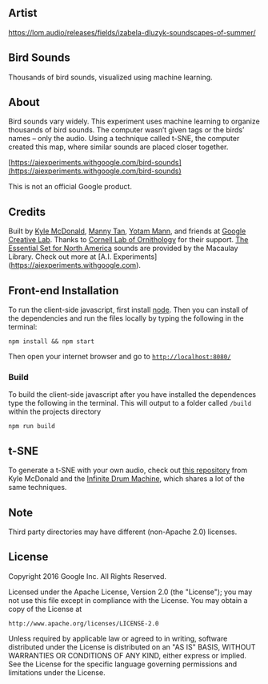 ## Artist

https://lom.audio/releases/fields/izabela-dluzyk-soundscapes-of-summer/

## Bird Sounds
Thousands of bird sounds, visualized using machine learning.

## About

Bird sounds vary widely. This experiment uses machine learning to organize thousands of bird sounds. The computer wasn’t given tags or the birds’ names – only the audio. Using a technique called t-SNE, the computer created this map, where similar sounds are placed closer together.

[https://aiexperiments.withgoogle.com/bird-sounds](https://aiexperiments.withgoogle.com/bird-sounds)

This is not an official Google product.

## Credits

Built by [Kyle McDonald](https://github.com/kylemcdonald), [Manny Tan](https://github.com/mannytan), [Yotam Mann](https://github.com/tambien), and friends at [Google Creative Lab](https://github.com/googlecreativelab/). Thanks to [Cornell Lab of Ornithology](http://www.birds.cornell.edu/Page.aspx?pid=1478) for their support. [The Essential Set for North America](http://macaulaylibrary.org/guide/audio/essential-set-for-north-america) sounds are provided by the Macaulay Library. Check out more at [A.I. Experiments] (https://aiexperiments.withgoogle.com).


## Front-end Installation

To run the client-side javascript, first install [node](https://nodejs.org). Then you can install of the dependencies and run the files locally by typing the following in the terminal:

```
npm install && npm start
```

Then open your internet browser and go to [`http://localhost:8080/`](http://localhost:8080/)

### Build
To build the client-side javascript after you have installed the dependences type the following in the terminal. This will output to a folder called `/build` within the projects directory

```
npm run build
```


## t-SNE

To generate a t-SNE with your own audio, check out [this repository](https://github.com/kylemcdonald/AudioNotebooks) from Kyle McDonald and the [Infinite Drum Machine](https://github.com/googlecreativelab/aiexperiments-drum-machine), which shares a lot of the same techniques.

## Note
Third party directories may have different (non-Apache 2.0) licenses.

## License

Copyright 2016 Google Inc. All Rights Reserved.

Licensed under the Apache License, Version 2.0 (the "License");
you may not use this file except in compliance with the License.
You may obtain a copy of the License at

    http://www.apache.org/licenses/LICENSE-2.0

Unless required by applicable law or agreed to in writing, software
distributed under the License is distributed on an "AS IS" BASIS,
WITHOUT WARRANTIES OR CONDITIONS OF ANY KIND, either express or implied.
See the License for the specific language governing permissions and
limitations under the License.
